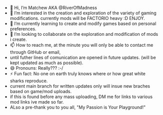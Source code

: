 - 👋 Hi, I’m Matchew AKA @RiverOfMadness
- 👀 I’m interested in the creation and exploration of the variety of gaming modifications. currently mods will be FACTORIO heavy :D ENJOY.
- 🌱 I’m currently learning to create and modify games based on personal preferences.  
- 💞️ I’m looking to collaborate on the exploration and modification of mods i create. 
- 📫 How to reach me, at the minute you will only be able to contact me through GitHub or email,
-    until futher lines of comunication are opened in future updates. (will be kept updated as much as possible).  
- 😄 Pronouns: Really??? :-/
- ⚡ Fun fact: No one on earth truly knows where or how great white sharks reproduce. 
- current main branch for written updates only will insue new braches based on game/mod uploads.
- if this is found before any mass uploading, DM me for links to various mod links ive made so far.
- ALso a pre-thank you to you all, "My Passion is Your Playground!"
